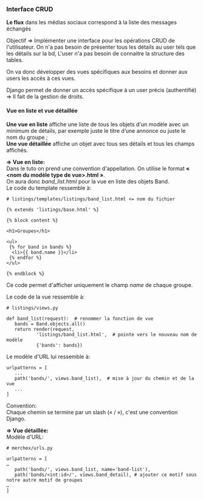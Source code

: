 ### Interface CRUD


****Le flux**** dans les médias sociaux correspond à la liste des messages échangés 

Objectif => Implémenter une interface pour les opérations CRUD de l'utilisateur.
On n'a pas besoin de présenter tous les détails au user tels que les détails sur la bd, 
L'user n'a pas besoin de connaitre la structure des tables.           

On va donc développer des vues spécifiques aux besoins et donner aux users les accès à ces vues.             

Django permet de donner un accès spécifique à un user précis (authentifié) => Il fait de la gestion de droits. 

#### Vue en liste et vue détaillée

**Une vue en liste** affiche une liste de tous les objets d'un modèle avec un minimum de détails, par exemple juste le titre d’une annonce ou juste le nom du groupe ;        
**Une vue détaillée** affiche un objet avec tous ses détails et tous les champs affichés.        

**=> Vue en liste:**     
Dans le tuto on prend une convention d'appellation. On utilise le format **« <nom du modèle type de vue>.html »**.  
On aura donc _band_list.html_ pour la vue en liste des objets Band.          
Le code du template ressemble à:

```
# listings/templates/listings/band_list.html <= nom du fichier

{% extends 'listings/base.html' %}

{% block content %}

<h1>Groupes</h1>

<ul>
 {% for band in bands %}
  <li>{{ band.name }}</li>
 {% endfor %}
</ul>

{% endblock %}
```

Ce code permet d'afficher uniquement le champ *name* de chaque groupe.   

Le code de la vue ressemble à:
```
# listings/views.py

def band_list(request):  # renommer la fonction de vue
   bands = Band.objects.all()
   return render(request,
           'listings/band_list.html',  # pointe vers le nouveau nom de modèle
           {'bands': bands})
```

Le modèle d'URL lui ressemble à:
```
urlpatterns = [
   ...
   path('bands/', views.band_list),  # mise à jour du chemin et de la vue
   ...
]
```

Convention:  
Chaque chemin se termine par un slash (« / »), c'est une convention Django.      

**=> Vue détaillée:**                  
Modèle d'URL:
```
# merchex/urls.py

urlpatterns = [
…
   path('bands/', views.band_list, name='band-list'),
   path('bands/<int:id>/', views.band_detail), # ajouter ce motif sous notre autre motif de groupes
…
]
```







